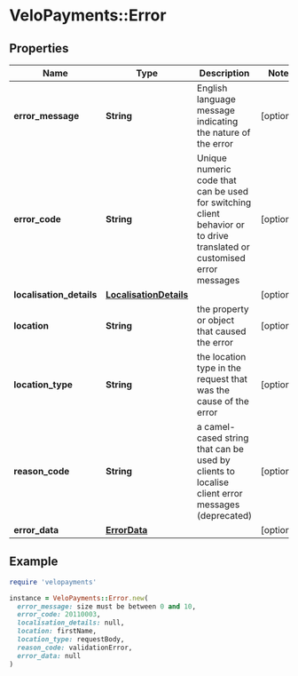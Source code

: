 # VeloPayments::Error

## Properties

| Name | Type | Description | Notes |
| ---- | ---- | ----------- | ----- |
| **error_message** | **String** | English language message indicating the nature of the error | [optional] |
| **error_code** | **String** | Unique numeric code that can be used for switching client behavior or to drive translated or customised error messages | [optional] |
| **localisation_details** | [**LocalisationDetails**](LocalisationDetails.md) |  | [optional] |
| **location** | **String** | the property or object that caused the error | [optional] |
| **location_type** | **String** | the location type in the request that was the cause of the error  | [optional] |
| **reason_code** | **String** | a camel-cased string that can be used by clients to localise client error messages (deprecated) | [optional] |
| **error_data** | [**ErrorData**](ErrorData.md) |  | [optional] |

## Example

```ruby
require 'velopayments'

instance = VeloPayments::Error.new(
  error_message: size must be between 0 and 10,
  error_code: 20110003,
  localisation_details: null,
  location: firstName,
  location_type: requestBody,
  reason_code: validationError,
  error_data: null
)
```


